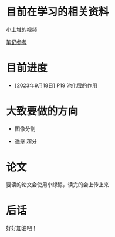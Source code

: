 # 目前在学习的相关资料

[小土堆的视频](https://www.bilibili.com/video/BV1hE411t7RN/?share_source=copy_web&vd_source=cada8e3be324ce8726c5ed325206b96a)

[笔记参考](https://github.com/AccumulateMore/CV)

# 目前进度

- [2023年9月18日] P19 池化层的作用

# 大致要做的方向

- 图像分割

- 遥感 超分

# 论文

要读的论文会使用小绿鲸，读完的会上传上来

# 后话

好好加油吧！

